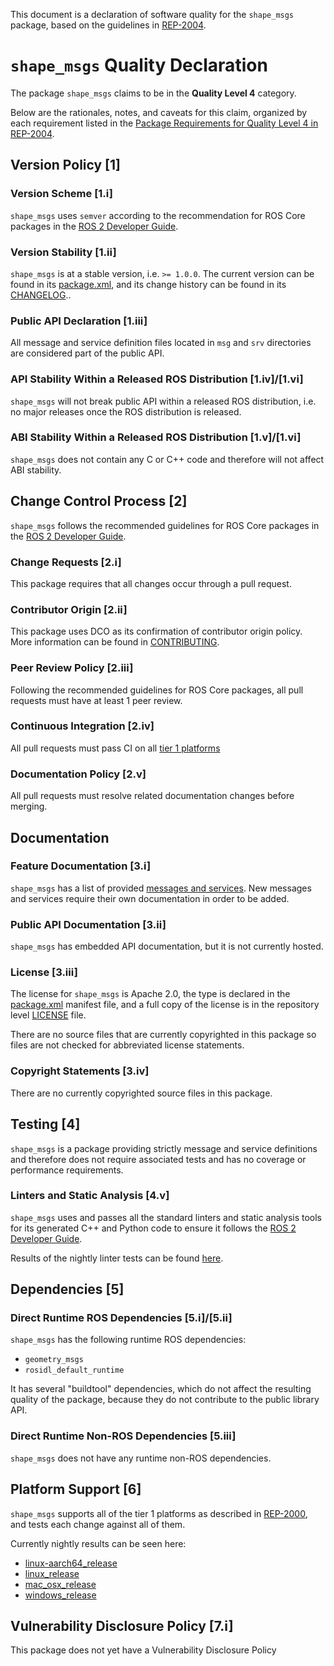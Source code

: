 This document is a declaration of software quality for the `shape_msgs` package, based on the guidelines in [REP-2004](https://www.ros.org/reps/rep-2004.html).

# `shape_msgs` Quality Declaration

The package `shape_msgs` claims to be in the **Quality Level 4** category.

Below are the rationales, notes, and caveats for this claim, organized by each requirement listed in the [Package Requirements for Quality Level 4 in REP-2004](https://www.ros.org/reps/rep-2004.html).

## Version Policy [1]

### Version Scheme [1.i]

`shape_msgs` uses `semver` according to the recommendation for ROS Core packages in the [ROS 2 Developer Guide](https://index.ros.org/doc/ros2/Contributing/Developer-Guide/#versioning).

### Version Stability [1.ii]

`shape_msgs` is at a stable version, i.e. `>= 1.0.0`.
The current version can be found in its [package.xml](package.xml), and its change history can be found in its [CHANGELOG](CHANGELOG.rst)..

### Public API Declaration [1.iii]

All message and service definition files located in `msg` and `srv` directories are considered part of the public API.

### API Stability Within a Released ROS Distribution [1.iv]/[1.vi]

`shape_msgs` will not break public API within a released ROS distribution, i.e. no major releases once the ROS distribution is released.

### ABI Stability Within a Released ROS Distribution [1.v]/[1.vi]

`shape_msgs` does not contain any C or C++ code and therefore will not affect ABI stability.

## Change Control Process [2]

`shape_msgs` follows the recommended guidelines for ROS Core packages in the [ROS 2 Developer Guide](https://index.ros.org/doc/ros2/Contributing/Developer-Guide/#package-requirements).

### Change Requests [2.i]

This package requires that all changes occur through a pull request.

### Contributor Origin [2.ii]

This package uses DCO as its confirmation of contributor origin policy. More information can be found in [CONTRIBUTING](../CONTRIBUTING.md).

### Peer Review Policy [2.iii]

Following the recommended guidelines for ROS Core packages, all pull requests must have at least 1 peer review.

### Continuous Integration [2.iv]

All pull requests must pass CI on all [tier 1 platforms](https://www.ros.org/reps/rep-2000.html#support-tiers)

### Documentation Policy [2.v]

All pull requests must resolve related documentation changes before merging.

## Documentation

### Feature Documentation [3.i]

`shape_msgs` has a list of provided [messages and services](README.md).
New messages and services require their own documentation in order to be added.

### Public API Documentation [3.ii]

`shape_msgs` has embedded API documentation, but it is not currently hosted.

### License [3.iii]

The license for `shape_msgs` is Apache 2.0, the type is declared in the [package.xml](package.xml) manifest file, and a full copy of the license is in the repository level [LICENSE](../LICENSE) file.

There are no source files that are currently copyrighted in this package so files are not checked for abbreviated license statements.

### Copyright Statements [3.iv]

There are no currently copyrighted source files in this package.

## Testing [4]

`shape_msgs` is a package providing strictly message and service definitions and therefore does not require associated tests and has no coverage or performance requirements.

### Linters and Static Analysis [4.v]

`shape_msgs` uses and passes all the standard linters and static analysis tools for its generated C++ and Python code to ensure it follows the [ROS 2 Developer Guide](https://index.ros.org/doc/ros2/Contributing/Developer-Guide/#linters).

Results of the nightly linter tests can be found [here](http://build.ros2.org/view/Epr/job/Epr__common_interfaces__ubuntu_bionic_amd64/lastBuild/testReport/shape_msgs/).

## Dependencies [5]

### Direct Runtime ROS Dependencies [5.i]/[5.ii]

`shape_msgs` has the following runtime ROS dependencies:
* `geometry_msgs`
* `rosidl_default_runtime`

It has several "buildtool" dependencies, which do not affect the resulting quality of the package, because they do not contribute to the public library API.

### Direct Runtime Non-ROS Dependencies [5.iii]

`shape_msgs` does not have any runtime non-ROS dependencies.

## Platform Support [6]

`shape_msgs` supports all of the tier 1 platforms as described in [REP-2000](https://www.ros.org/reps/rep-2000.html#support-tiers), and tests each change against all of them.

Currently nightly results can be seen here:
* [linux-aarch64_release](https://ci.ros2.org/view/nightly/job/nightly_linux-aarch64_release/lastBuild/testReport/shape_msgs/)
* [linux_release](https://ci.ros2.org/view/nightly/job/nightly_linux_release/lastBuild/testReport/shape_msgs/)
* [mac_osx_release](https://ci.ros2.org/view/nightly/job/nightly_osx_release/lastBuild/testReport/shape_msgs/)
* [windows_release](https://ci.ros2.org/view/nightly/job/nightly_win_rel/lastBuild/testReport/shape_msgs/)

## Vulnerability Disclosure Policy [7.i]

This package does not yet have a Vulnerability Disclosure Policy
